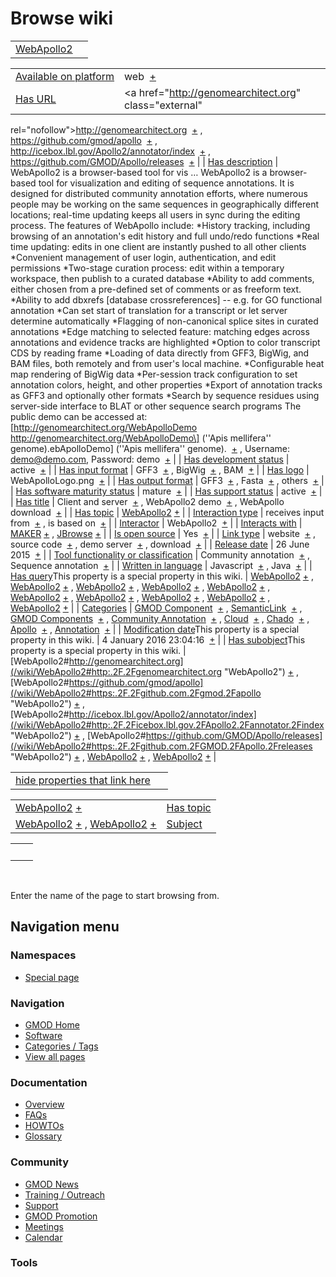



<span id="top"></span>




# <span dir="auto">Browse wiki</span>






|                                             |     |
|---------------------------------------------|-----|
| [WebApollo2](/wiki/WebApollo2 "WebApollo2") |     |

|  |  |
|----|----|
| [Available on platform](/wiki/Property%3AAvailable_on_platform "Property:Available on platform") | <span class="smwb-value">web  <span class="smwsearch">[+](/wiki/Special%3ASearchByProperty/Available-20on-20platform/web "Special%3ASearchByProperty/Available-20on-20platform/web")</span></span> |
| [Has URL](/wiki/Property%3AHas_URL "Property:Has URL") | <span class="smwb-value"><a href="http://genomearchitect.org" class="external"
rel="nofollow">http://genomearchitect.org</a>  <span class="smwsearch">[+](/wiki/Special%3ASearchByProperty/Has-20URL/http%3A-2F-2Fgenomearchitect.org "Special%3ASearchByProperty/Has-20URL/http%3A-2F-2Fgenomearchitect.org")</span></span> , <span class="smwb-value"><a href="https://github.com/gmod/apollo" class="external"
rel="nofollow">https://github.com/gmod/apollo</a>  <span class="smwsearch">[+](/wiki/Special%3ASearchByProperty/Has-20URL/https%3A-2F-2Fgithub.com-2Fgmod-2Fapollo "Special%3ASearchByProperty/Has-20URL/https%3A-2F-2Fgithub.com-2Fgmod-2Fapollo")</span></span> , <span class="smwb-value"><a href="http://icebox.lbl.gov/Apollo2/annotator/index" class="external"
rel="nofollow">http://icebox.lbl.gov/Apollo2/annotator/index</a>  <span class="smwsearch">[+](/wiki/Special%3ASearchByProperty/Has-20URL/http%3A-2F-2Ficebox.lbl.gov-2FApollo2-2Fannotator-2Findex "Special%3ASearchByProperty/Has-20URL/http%3A-2F-2Ficebox.lbl.gov-2FApollo2-2Fannotator-2Findex")</span></span> , <span class="smwb-value"><a href="https://github.com/GMOD/Apollo/releases" class="external"
rel="nofollow">https://github.com/GMOD/Apollo/releases</a>  <span class="smwsearch">[+](/wiki/Special%3ASearchByProperty/Has-20URL/https%3A-2F-2Fgithub.com-2FGMOD-2FApollo-2Freleases "Special%3ASearchByProperty/Has-20URL/https%3A-2F-2Fgithub.com-2FGMOD-2FApollo-2Freleases")</span></span> |
| [Has description](/wiki/Property%3AHas_description "Property:Has description") | <span class="smwb-value">WebApollo2 is a browser-based tool for vis<span class="smw-highlighter" data-type="2" state="persistent" data-title="Information"><span class="smwtext"> … </span><span class="smwttcontent">WebApollo2 is a browser-based tool for visualization and editing of sequence annotations. It is designed for distributed community annotation efforts, where numerous people may be working on the same sequences in geographically different locations; real-time updating keeps all users in sync during the editing process. The features of WebApollo include: \*History tracking, including browsing of an annotation's edit history and full undo/redo functions \*Real time updating: edits in one client are instantly pushed to all other clients \*Convenient management of user login, authentication, and edit permissions \*Two-stage curation process: edit within a temporary workspace, then publish to a curated database \*Ability to add comments, either chosen from a pre-defined set of comments or as freeform text. \*Ability to add dbxrefs \[database crossreferences\] -- e.g. for GO functional annotation \*Can set start of translation for a transcript or let server determine automatically \*Flagging of non-canonical splice sites in curated annotations \*Edge matching to selected feature: matching edges across annotations and evidence tracks are highlighted \*Option to color transcript CDS by reading frame \*Loading of data directly from GFF3, BigWig, and BAM files, both remotely and from user's local machine. \*Configurable heat map rendering of BigWig data \*Per-session track configuration to set annotation colors, height, and other properties \*Export of annotation tracks as GFF3 and optionally other formats \*Search by sequence residues using server-side interface to BLAT or other sequence search programs The public demo can be accessed at: \[http://genomearchitect.org/WebApolloDemo http://genomearchitect.org/WebApolloDemo\] (''Apis mellifera'' genome).</span></span>ebApolloDemo\] (''Apis mellifera'' genome).  <span class="smwsearch">[+](/mediawiki/index.php?title=Special%3ASearchByProperty&x=Has-20description%2FWebApollo2-20is-20a-20browser-2Dbased-20tool-20for-20visualization-20and-20editing-20of-20sequence-20annotations.-20It-20is-20designed-20for-20distributed-20community-20annotation-20efforts%2C-20where-20numerous-20people-20may-20be-20working-20on-20the-20same-20sequences-20in-20geographically-20different-20locations%3B-20real-2Dtime-20updating-20keeps-20all-20users-20in-20sync-20during-20the-20editing-20process.-0A-0AThe-20features-20of-20WebApollo-20include%3A-0A-0A%2AHistory-20tracking%2C-20including-20browsing-20of-20an-20annotation%27s-20edit-20history-20and-20full-20undo-2Fredo-20functions-0A%2AReal-20time-20updating%3A-20edits-20in-20one-20client-20are-20instantly-20pushed-20to-20all-20other-20clients-0A%2AConvenient-20management-20of-20user-20login%2C-20authentication%2C-20and-20edit-20permissions-0A%2ATwo-2Dstage-20curation-20process%3A-20edit-20within-20a-20temporary-20workspace%2C-20then-20publish-20to-20a-20curated-20database-0A%2AAbility-20to-20add-20comments%2C-20either-20chosen-20from-20a-20pre-2Ddefined-20set-20of-20comments-20or-20as-20freeform-20text.-0A%2AAbility-20to-20add-20dbxrefs-20-5Bdatabase-20crossreferences-5D-20-2D-2D-20e.g.-20for-20GO-20functional-20annotation-0A%2ACan-20set-20start-20of-20translation-20for-20a-20transcript-20or-20let-20server-20determine-20automatically-0A%2AFlagging-20of-20non-2Dcanonical-20splice-20sites-20in-20curated-20annotations-0A%2AEdge-20matching-20to-20selected-20feature%3A-20matching-20edges-20across-20annotations-20and-20evidence-20tracks-20are-20highlighted-0A%2AOption-20to-20color-20transcript-20CDS-20by-20reading-20frame-0A%2ALoading-20of-20data-20directly-20from-20GFF3%2C-20BigWig%2C-20and-20BAM-20files%2C-20both-20remotely-20and-20from-20user%27s-20local-20machine.-0A%2AConfigurable-20heat-20map-20rendering-20of-20BigWig-20data-0A%2APer-2Dsession-20track-20configuration-20to-20set-20annotation-20colors%2C-20height%2C-20and-20other-20properties-0A%2AExport-20of-20annotation-20tracks-20as-20GFF3-20and-20optionally-20other-20formats-0A%2ASearch-20by-20sequence-20residues-20using-20server-2Dside-20interface-20to-20BLAT-20or-20other-20sequence-20search-20programs-0A-0AThe-20public-20demo-20can-20be-20accessed-20at%3A-20-5Bhttp%3A-2F-2Fgenomearchitect.org-2FWebApolloDemo-20http%3A-2F-2Fgenomearchitect.org-2FWebApolloDemo-5D-20%28-27-27Apis-20mellifera-27-27-20genome%29. "Special%3ASearchByProperty")</span></span> , <span class="smwb-value">Username: demo@demo.com, Password: demo  <span class="smwsearch">[+](/wiki/Special%3ASearchByProperty/Has-20description/Username:-20demo@demo.com,-20Password:-20demo "Special%3ASearchByProperty/Has-20description/Username:-20demo@demo.com,-20Password:-20demo")</span></span> |
| [Has development status](/wiki/Property%3AHas_development_status "Property:Has development status") | <span class="smwb-value">active  <span class="smwsearch">[+](/wiki/Special%3ASearchByProperty/Has-20development-20status/active "Special%3ASearchByProperty/Has-20development-20status/active")</span></span> |
| [Has input format](/wiki/Property%3AHas_input_format "Property:Has input format") | <span class="smwb-value">GFF3  <span class="smwsearch">[+](/wiki/Special%3ASearchByProperty/Has-20input-20format/GFF3 "Special%3ASearchByProperty/Has-20input-20format/GFF3")</span></span> , <span class="smwb-value">BigWig  <span class="smwsearch">[+](/wiki/Special%3ASearchByProperty/Has-20input-20format/BigWig "Special%3ASearchByProperty/Has-20input-20format/BigWig")</span></span> , <span class="smwb-value">BAM  <span class="smwsearch">[+](/wiki/Special%3ASearchByProperty/Has-20input-20format/BAM "Special%3ASearchByProperty/Has-20input-20format/BAM")</span></span> |
| [Has logo](/wiki/Property%3AHas_logo "Property:Has logo") | <span class="smwb-value">WebApolloLogo.png  <span class="smwsearch">[+](/wiki/Special%3ASearchByProperty/Has-20logo/WebApolloLogo.png "Special%3ASearchByProperty/Has-20logo/WebApolloLogo.png")</span></span> |
| [Has output format](/wiki/Property%3AHas_output_format "Property:Has output format") | <span class="smwb-value">GFF3  <span class="smwsearch">[+](/wiki/Special%3ASearchByProperty/Has-20output-20format/GFF3 "Special%3ASearchByProperty/Has-20output-20format/GFF3")</span></span> , <span class="smwb-value">Fasta  <span class="smwsearch">[+](/wiki/Special%3ASearchByProperty/Has-20output-20format/Fasta "Special%3ASearchByProperty/Has-20output-20format/Fasta")</span></span> , <span class="smwb-value">others  <span class="smwsearch">[+](/wiki/Special%3ASearchByProperty/Has-20output-20format/others "Special%3ASearchByProperty/Has-20output-20format/others")</span></span> |
| [Has software maturity status](/wiki/Property%3AHas_software_maturity_status "Property:Has software maturity status") | <span class="smwb-value">mature  <span class="smwsearch">[+](/wiki/Special%3ASearchByProperty/Has-20software-20maturity-20status/mature "Special%3ASearchByProperty/Has-20software-20maturity-20status/mature")</span></span> |
| [Has support status](/wiki/Property%3AHas_support_status "Property:Has support status") | <span class="smwb-value">active  <span class="smwsearch">[+](/wiki/Special%3ASearchByProperty/Has-20support-20status/active "Special%3ASearchByProperty/Has-20support-20status/active")</span></span> |
| [Has title](/wiki/Property%3AHas_title "Property:Has title") | <span class="smwb-value">Client and server  <span class="smwsearch">[+](/wiki/Special%3ASearchByProperty/Has-20title/Client-20and-20server "Special%3ASearchByProperty/Has-20title/Client-20and-20server")</span></span> , <span class="smwb-value">WebApollo2 demo  <span class="smwsearch">[+](/wiki/Special%3ASearchByProperty/Has-20title/WebApollo2-20demo "Special%3ASearchByProperty/Has-20title/WebApollo2-20demo")</span></span> , <span class="smwb-value">WebApollo download  <span class="smwsearch">[+](/wiki/Special%3ASearchByProperty/Has-20title/WebApollo-20download "Special%3ASearchByProperty/Has-20title/WebApollo-20download")</span></span> |
| [Has topic](/wiki/Property%3AHas_topic "Property:Has topic") | <span class="smwb-value">[WebApollo2](/wiki/WebApollo2 "WebApollo2") <span class="smwbrowse">[+](/wiki/Special%253ABrowse/WebApollo2 "Special%253ABrowse/WebApollo2")</span></span> |
| [Interaction type](/wiki/Property%3AInteraction_type "Property:Interaction type") | <span class="smwb-value">receives input from  <span class="smwsearch">[+](/wiki/Special%3ASearchByProperty/Interaction-20type/receives-20input-20from "Special%3ASearchByProperty/Interaction-20type/receives-20input-20from")</span></span> , <span class="smwb-value">is based on  <span class="smwsearch">[+](/wiki/Special%3ASearchByProperty/Interaction-20type/is-20based-20on "Special%3ASearchByProperty/Interaction-20type/is-20based-20on")</span></span> |
| <a
href="/mediawiki/index.php?title=Property:Interactor&amp;action=edit&amp;redlink=1"
class="new"
title="Property:Interactor (page does not exist)">Interactor</a> | <span class="smwb-value">WebApollo2  <span class="smwsearch">[+](/wiki/Special%3ASearchByProperty/Interactor/WebApollo2 "Special%3ASearchByProperty/Interactor/WebApollo2")</span></span> |
| [Interacts with](/wiki/Property%3AInteracts_with "Property:Interacts with") | <span class="smwb-value">[MAKER](/wiki/MAKER "MAKER") <span class="smwbrowse">[+](/wiki/Special%253ABrowse/MAKER "Special%253ABrowse/MAKER")</span></span> , <span class="smwb-value">[JBrowse](/wiki/JBrowse "JBrowse") <span class="smwbrowse">[+](/wiki/Special%253ABrowse/JBrowse "Special%253ABrowse/JBrowse")</span></span> |
| [Is open source](/wiki/Property%3AIs_open_source "Property:Is open source") | <span class="smwb-value">Yes  <span class="smwsearch">[+](/wiki/Special%3ASearchByProperty/Is-20open-20source/Yes "Special%3ASearchByProperty/Is-20open-20source/Yes")</span></span> |
| [Link type](/wiki/Property%3ALink_type "Property:Link type") | <span class="smwb-value">website  <span class="smwsearch">[+](/wiki/Special%3ASearchByProperty/Link-20type/website "Special%3ASearchByProperty/Link-20type/website")</span></span> , <span class="smwb-value">source code  <span class="smwsearch">[+](/wiki/Special%3ASearchByProperty/Link-20type/source-20code "Special%3ASearchByProperty/Link-20type/source-20code")</span></span> , <span class="smwb-value">demo server  <span class="smwsearch">[+](/wiki/Special%3ASearchByProperty/Link-20type/demo-20server "Special%3ASearchByProperty/Link-20type/demo-20server")</span></span> , <span class="smwb-value">download  <span class="smwsearch">[+](/wiki/Special%3ASearchByProperty/Link-20type/download "Special%3ASearchByProperty/Link-20type/download")</span></span> |
| [Release date](/wiki/Property%3ARelease_date "Property:Release date") | <span class="smwb-value">26 June 2015  <span class="smwsearch">[+](/wiki/Special%3ASearchByProperty/Release-20date/26-20June-202015 "Special%3ASearchByProperty/Release-20date/26-20June-202015")</span></span> |
| [Tool functionality or classification](/wiki/Property%3ATool_functionality_or_classification "Property:Tool functionality or classification") | <span class="smwb-value">Community annotation  <span class="smwsearch">[+](/wiki/Special%3ASearchByProperty/Tool-20functionality-20or-20classification/Community-20annotation "Special%3ASearchByProperty/Tool-20functionality-20or-20classification/Community-20annotation")</span></span> , <span class="smwb-value">Sequence annotation  <span class="smwsearch">[+](/wiki/Special%3ASearchByProperty/Tool-20functionality-20or-20classification/Sequence-20annotation "Special%3ASearchByProperty/Tool-20functionality-20or-20classification/Sequence-20annotation")</span></span> |
| [Written in language](/wiki/Property%3AWritten_in_language "Property:Written in language") | <span class="smwb-value">Javascript  <span class="smwsearch">[+](/wiki/Special%3ASearchByProperty/Written-20in-20language/Javascript "Special%3ASearchByProperty/Written-20in-20language/Javascript")</span></span> , <span class="smwb-value">Java  <span class="smwsearch">[+](/wiki/Special%3ASearchByProperty/Written-20in-20language/Java "Special%3ASearchByProperty/Written-20in-20language/Java")</span></span> |
| <span class="smw-highlighter" data-type="1" state="inline" data-title="Property"><span class="smwbuiltin">[Has query](/wiki/Property:Has_query "Property:Has query")</span><span class="smwttcontent">This property is a special property in this wiki.</span></span> | <span class="smwb-value">[WebApollo2](/wiki/WebApollo2#_QUERYaf858bdcd44544784316c4f4fa505244 "WebApollo2") <span class="smwbrowse">[+](/wiki/Special%253ABrowse/WebApollo2-23_QUERYaf858bdcd44544784316c4f4fa505244 "Special%253ABrowse/WebApollo2-23 QUERYaf858bdcd44544784316c4f4fa505244")</span></span> , <span class="smwb-value">[WebApollo2](/wiki/WebApollo2#_QUERYa88f1a421c6cda2e520370fb0279263c "WebApollo2") <span class="smwbrowse">[+](/wiki/Special%253ABrowse/WebApollo2-23_QUERYa88f1a421c6cda2e520370fb0279263c "Special%253ABrowse/WebApollo2-23 QUERYa88f1a421c6cda2e520370fb0279263c")</span></span> , <span class="smwb-value">[WebApollo2](/wiki/WebApollo2#_QUERY24c1a1dd7d392cf25d87a99bf3497e54 "WebApollo2") <span class="smwbrowse">[+](/wiki/Special%253ABrowse/WebApollo2-23_QUERY24c1a1dd7d392cf25d87a99bf3497e54 "Special%253ABrowse/WebApollo2-23 QUERY24c1a1dd7d392cf25d87a99bf3497e54")</span></span> , <span class="smwb-value">[WebApollo2](/wiki/WebApollo2#_QUERY259981d33d1594d5e67691e25dda5e09 "WebApollo2") <span class="smwbrowse">[+](/wiki/Special%253ABrowse/WebApollo2-23_QUERY259981d33d1594d5e67691e25dda5e09 "Special%253ABrowse/WebApollo2-23 QUERY259981d33d1594d5e67691e25dda5e09")</span></span> , <span class="smwb-value">[WebApollo2](/wiki/WebApollo2#_QUERY53cbf5446aa0764a7dab2377b259749a "WebApollo2") <span class="smwbrowse">[+](/wiki/Special%253ABrowse/WebApollo2-23_QUERY53cbf5446aa0764a7dab2377b259749a "Special%253ABrowse/WebApollo2-23 QUERY53cbf5446aa0764a7dab2377b259749a")</span></span> , <span class="smwb-value">[WebApollo2](/wiki/WebApollo2#_QUERYcc455b3282ea99d20450e94037be09d2 "WebApollo2") <span class="smwbrowse">[+](/wiki/Special%253ABrowse/WebApollo2-23_QUERYcc455b3282ea99d20450e94037be09d2 "Special%253ABrowse/WebApollo2-23 QUERYcc455b3282ea99d20450e94037be09d2")</span></span> , <span class="smwb-value">[WebApollo2](/wiki/WebApollo2#_QUERYe9db68617f34d5412ef2c0e2773640e2 "WebApollo2") <span class="smwbrowse">[+](/wiki/Special%253ABrowse/WebApollo2-23_QUERYe9db68617f34d5412ef2c0e2773640e2 "Special%253ABrowse/WebApollo2-23 QUERYe9db68617f34d5412ef2c0e2773640e2")</span></span> , <span class="smwb-value">[WebApollo2](/wiki/WebApollo2#_QUERYa483a1287ae07f346f247f3d8c81fb60 "WebApollo2") <span class="smwbrowse">[+](/wiki/Special%253ABrowse/WebApollo2-23_QUERYa483a1287ae07f346f247f3d8c81fb60 "Special%253ABrowse/WebApollo2-23 QUERYa483a1287ae07f346f247f3d8c81fb60")</span></span> , <span class="smwb-value">[WebApollo2](/wiki/WebApollo2#_QUERY7638f131af9594806a3672e7b6e890bf "WebApollo2") <span class="smwbrowse">[+](/wiki/Special%253ABrowse/WebApollo2-23_QUERY7638f131af9594806a3672e7b6e890bf "Special%253ABrowse/WebApollo2-23 QUERY7638f131af9594806a3672e7b6e890bf")</span></span> , <span class="smwb-value">[WebApollo2](/wiki/WebApollo2#_QUERY04d72c09924dbf39ae25057a934a3452 "WebApollo2") <span class="smwbrowse">[+](/wiki/Special%253ABrowse/WebApollo2-23_QUERY04d72c09924dbf39ae25057a934a3452 "Special%253ABrowse/WebApollo2-23 QUERY04d72c09924dbf39ae25057a934a3452")</span></span> |
| [Categories](/wiki/Special%3ACategories "Special%3ACategories") | <span class="smwb-value">[GMOD Component](/wiki/Category%3AGMOD_Component "Category%3AGMOD Component")  <span class="smwsearch">[+](/wiki/Special%3ASearchByProperty/GMOD-20Component "Special%3ASearchByProperty/GMOD-20Component")</span></span> , <span class="smwb-value"><a
href="/mediawiki/index.php?title=Category%3ASemanticLink&amp;action=edit&amp;redlink=1"
class="new"
title="Category%3ASemanticLink (page does not exist)">SemanticLink</a>  <span class="smwsearch">[+](/wiki/Special%3ASearchByProperty/SemanticLink "Special%3ASearchByProperty/SemanticLink")</span></span> , <span class="smwb-value">[GMOD Components](/wiki/Category%3AGMOD_Components "Category%3AGMOD Components")  <span class="smwsearch">[+](/wiki/Special%3ASearchByProperty/GMOD-20Components "Special%3ASearchByProperty/GMOD-20Components")</span></span> , <span class="smwb-value">[Community Annotation](/wiki/Category%3ACommunity_Annotation "Category%3ACommunity Annotation")  <span class="smwsearch">[+](/wiki/Special%3ASearchByProperty/Community-20Annotation "Special%3ASearchByProperty/Community-20Annotation")</span></span> , <span class="smwb-value"><a
href="/mediawiki/index.php?title=Category%3ACloud&amp;action=edit&amp;redlink=1"
class="new" title="Category%3ACloud (page does not exist)">Cloud</a>  <span class="smwsearch">[+](/wiki/Special%3ASearchByProperty/Cloud "Special%3ASearchByProperty/Cloud")</span></span> , <span class="smwb-value">[Chado](/wiki/Category%3AChado "Category%3AChado")  <span class="smwsearch">[+](/wiki/Special%3ASearchByProperty/Chado "Special%3ASearchByProperty/Chado")</span></span> , <span class="smwb-value">[Apollo](/wiki/Category%3AApollo "Category%3AApollo")  <span class="smwsearch">[+](/wiki/Special%3ASearchByProperty/Apollo "Special%3ASearchByProperty/Apollo")</span></span> , <span class="smwb-value">[Annotation](/wiki/Category%3AAnnotation "Category%3AAnnotation")  <span class="smwsearch">[+](/wiki/Special%3ASearchByProperty/Annotation "Special%3ASearchByProperty/Annotation")</span></span> |
| <span class="smw-highlighter" data-type="1" state="inline" data-title="Property"><span class="smwbuiltin">[Modification date](/wiki/Property:Modification_date "Property:Modification date")</span><span class="smwttcontent">This property is a special property in this wiki.</span></span> | <span class="smwb-value">4 January 2016 23:04:16  <span class="smwsearch">[+](/wiki/Special%3ASearchByProperty/Modification-20date/4-20January-202016-2023:04:16 "Special%3ASearchByProperty/Modification-20date/4-20January-202016-2023:04:16")</span></span> |
| <span class="smw-highlighter" data-type="1" state="inline" data-title="Property"><span class="smwbuiltin">[Has subobject](/wiki/Property%3AHas_subobject "Property:Has subobject")</span><span class="smwttcontent">This property is a special property in this wiki.</span></span> | <span class="smwb-value">[WebApollo2#http://genomearchitect.org](/wiki/WebApollo2#http:.2F.2Fgenomearchitect.org "WebApollo2") <span class="smwbrowse">[+](/wiki/Special%253ABrowse/WebApollo2-23http%3A-2F-2Fgenomearchitect.org "Special%253ABrowse/WebApollo2-23http%3A-2F-2Fgenomearchitect.org")</span></span> , <span class="smwb-value">[WebApollo2#https://github.com/gmod/apollo](/wiki/WebApollo2#https:.2F.2Fgithub.com.2Fgmod.2Fapollo "WebApollo2") <span class="smwbrowse">[+](/wiki/Special%253ABrowse/WebApollo2-23https%3A-2F-2Fgithub.com-2Fgmod-2Fapollo "Special%253ABrowse/WebApollo2-23https%3A-2F-2Fgithub.com-2Fgmod-2Fapollo")</span></span> , <span class="smwb-value">[WebApollo2#http://icebox.lbl.gov/Apollo2/annotator/index](/wiki/WebApollo2#http:.2F.2Ficebox.lbl.gov.2FApollo2.2Fannotator.2Findex "WebApollo2") <span class="smwbrowse">[+](/wiki/Special%253ABrowse/WebApollo2-23http%3A-2F-2Ficebox.lbl.gov-2FApollo2-2Fannotator-2Findex "Special%253ABrowse/WebApollo2-23http%3A-2F-2Ficebox.lbl.gov-2FApollo2-2Fannotator-2Findex")</span></span> , <span class="smwb-value">[WebApollo2#https://github.com/GMOD/Apollo/releases](/wiki/WebApollo2#https:.2F.2Fgithub.com.2FGMOD.2FApollo.2Freleases "WebApollo2") <span class="smwbrowse">[+](/wiki/Special%253ABrowse/WebApollo2-23https%3A-2F-2Fgithub.com-2FGMOD-2FApollo-2Freleases "Special%253ABrowse/WebApollo2-23https%3A-2F-2Fgithub.com-2FGMOD-2FApollo-2Freleases")</span></span> , <span class="smwb-value">[WebApollo2](/wiki/WebApollo2#_7aa3d428be4e2b3632dc7e1d8733182f "WebApollo2") <span class="smwbrowse">[+](/wiki/Special%253ABrowse/WebApollo2-23_7aa3d428be4e2b3632dc7e1d8733182f "Special%253ABrowse/WebApollo2-23 7aa3d428be4e2b3632dc7e1d8733182f")</span></span> , <span class="smwb-value">[WebApollo2](/wiki/WebApollo2#_4c9d71480131ff10bde93a00dd874b38 "WebApollo2") <span class="smwbrowse">[+](/wiki/Special%253ABrowse/WebApollo2-23_4c9d71480131ff10bde93a00dd874b38 "Special%253ABrowse/WebApollo2-23 4c9d71480131ff10bde93a00dd874b38")</span></span> |

<span id="smw_browse_incoming"></span>

|  |  |
|----|----|
| [hide properties that link here](/mediawiki/index.php?title=Special:Browse&offset=0&dir=out&article=WebApollo2)  |  |

|  |  |
|----|----|
| <span class="smwb-ivalue">[WebApollo2](/wiki/WebApollo2 "WebApollo2") <span class="smwbrowse">[+](/wiki/Special%253ABrowse/WebApollo2 "Special%253ABrowse/WebApollo2")</span></span> | [Has topic](/wiki/Property%3AHas_topic "Property:Has topic") |
| <span class="smwb-ivalue">[WebApollo2](/wiki/WebApollo2#_7aa3d428be4e2b3632dc7e1d8733182f "WebApollo2") <span class="smwbrowse">[+](/wiki/Special%253ABrowse/WebApollo2-23_7aa3d428be4e2b3632dc7e1d8733182f "Special%253ABrowse/WebApollo2-23 7aa3d428be4e2b3632dc7e1d8733182f")</span></span> , <span class="smwb-ivalue">[WebApollo2](/wiki/WebApollo2#_4c9d71480131ff10bde93a00dd874b38 "WebApollo2") <span class="smwbrowse">[+](/wiki/Special%253ABrowse/WebApollo2-23_4c9d71480131ff10bde93a00dd874b38 "Special%253ABrowse/WebApollo2-23 4c9d71480131ff10bde93a00dd874b38")</span></span> | [Subject](/wiki/Property%3ASubject "Property%3ASubject") |

|     |     |
|-----|-----|
|     |     |

 

Enter the name of the page to start browsing from.  








## Navigation menu



### Namespaces

- <span id="ca-nstab-special">[Special
  page](/wiki/Special%253ABrowse/WebApollo2 "This is a special page, you cannot edit the page itself")</span>






### Navigation



- <span id="n-GMOD-Home">[GMOD Home](/wiki/Main_Page)</span>
- <span id="n-Software">[Software](/wiki/GMOD_Components)</span>
- <span id="n-Categories-.2F-Tags">[Categories /
  Tags](/wiki/Categories)</span>
- <span id="n-View-all-pages">[View all
  pages](/wiki/Special:AllPages)</span>




### Documentation



- <span id="n-Overview">[Overview](/wiki/Overview)</span>
- <span id="n-FAQs">[FAQs](/wiki/Category%3AFAQ)</span>
- <span id="n-HOWTOs">[HOWTOs](/wiki/Category%3AHOWTO)</span>
- <span id="n-Glossary">[Glossary](/wiki/Glossary)</span>




### Community



- <span id="n-GMOD-News">[GMOD News](/wiki/GMOD_News)</span>
- <span id="n-Training-.2F-Outreach">[Training /
  Outreach](/wiki/Training_and_Outreach)</span>
- <span id="n-Support">[Support](/wiki/Support)</span>
- <span id="n-GMOD-Promotion">[GMOD
  Promotion](/wiki/GMOD_Promotion)</span>
- <span id="n-Meetings">[Meetings](/wiki/Meetings)</span>
- <span id="n-Calendar">[Calendar](/wiki/Calendar)</span>




### Tools












<!-- -->




